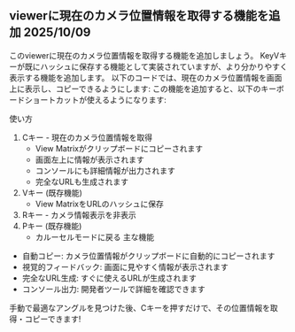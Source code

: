 

## **viewerに現在のカメラ位置情報を取得する機能を追加 2025/10/09**

このviewerに現在のカメラ位置情報を取得する機能を追加しましょう。
KeyVキーが既にハッシュに保存する機能として実装されていますが、より分かりやすく表示する機能を追加します。
以下のコードでは、現在のカメラ位置情報を画面上に表示し、コピーできるようにします:
この機能を追加すると、以下のキーボードショートカットが使えるようになります:

使い方
1. Cキー - 現在のカメラ位置情報を取得
    * View Matrixがクリップボードにコピーされます
    * 画面左上に情報が表示されます
    * コンソールにも詳細情報が出力されます
    * 完全なURLも生成されます
2. Vキー (既存機能)
    * View MatrixをURLのハッシュに保存
3. Rキー - カメラ情報表示を非表示
4. Pキー (既存機能)
    * カルーセルモードに戻る
主な機能
* 自動コピー: カメラ位置情報がクリップボードに自動的にコピーされます
* 視覚的フィードバック: 画面に見やすく情報が表示されます
* 完全なURL生成: すぐに使えるURLが生成されます
* コンソール出力: 開発者ツールで詳細を確認できます

手動で最適なアングルを見つけた後、Cキーを押すだけで、その位置情報を取得・コピーできます!
